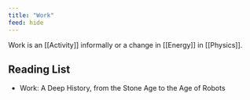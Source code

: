 ```yaml
---
title: "Work"
feed: hide
---
```


Work is an [[Activity]] informally or a change in [[Energy]] in [[Physics]]. 

## Reading List

* Work: A Deep History, from the Stone Age to the Age of Robots